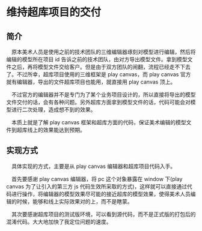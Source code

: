 # 维持超库项目的交付

## 简介

&emsp;原本美术人员是使用之前的技术团队的三维编辑器琢刻对模型进行编辑，然后将编辑的模型所在项目 id 告诉之前的技术团队，由对方导出模型文件。拿到模型文件之后，再将模型文件交给客户。但是由于双方团队的闹翻，流程已经走不下去了。不过所幸，超库项目使用的三维框架是 play canvas，而 play canvas 官方就有编辑器，导出的文件超库项目也能用，就直接用 play canvas 顶上。

&emsp;不过官方的编辑器并不是专门为了某个业务项目设计的，所以直接将导出的模型文件交付的话，会有各种问题。另外超库方面拿到模型文件的话，代码可能会对模型进行二次处理，造成想不到的效果。

&emsp;本质上就是了解 play canvas 框架和超库方面的代码，保证美术编辑的模型文件到超库线上的效果能达到预期。

## 实现方式

&emsp;具体实现的方式，主要是从 play canvas 编辑器和超库项目代码入手。

&emsp;首先要感谢 play canvas 编辑器，将 pc 这个对象暴露在 window 下(play canvas 为了让引入的第三方 js 代码生效所采取的方式)，这样就可以直接通过代码进行操作，将编辑器的模型效果尽可能的接近超库的模型效果，使得美术人员编辑的时候，能够和线上实际效果对的上，而不是瞎蒙。

&emsp;其次要感谢超库项目的测试版环境，可以看到源代码，而不是正式版的打包后的混淆代码。大大地加快了我定位问题的速度。